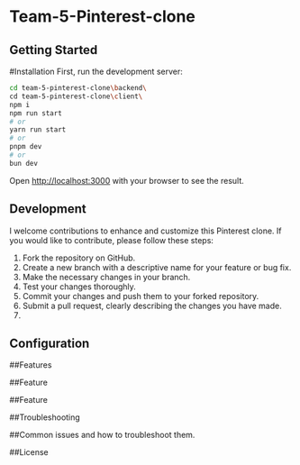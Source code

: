 # Team-5-Pinterest-clone

## Getting Started
#Installation
First, run the development server:

```bash
cd team-5-pinterest-clone\backend\
cd team-5-pinterest-clone\client\
npm i 
npm run start
# or
yarn run start
# or
pnpm dev
# or
bun dev
```


Open [http://localhost:3000](http://localhost:3000) with your browser to see the result.

## Development

I welcome contributions to enhance and customize this Pinterest clone. If you would like to contribute, please follow these steps:

1. Fork the repository on GitHub.
2. Create a new branch with a descriptive name for your feature or bug fix.
3. Make the necessary changes in your branch.
4. Test your changes thoroughly.
5. Commit your changes and push them to your forked repository.
6. Submit a pull request, clearly describing the changes you have made.
7. 
## Configuration

##Features

##Feature 

##Feature 

##Troubleshooting

##Common issues and how to troubleshoot them.

##License
